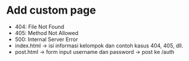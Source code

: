 # Add custom page

- 404: File Not Found
- 405: Method Not Allowed
- 500: Internal Server Error
- index.html -> isi informasi kelompok dan contoh kasus 404, 405, dll.
- post.html -> form input username dan password -> post ke /auth